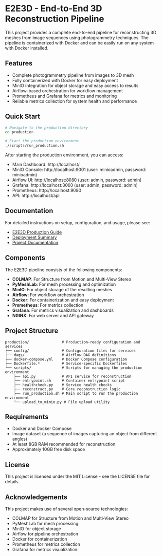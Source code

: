 # E2E3D - End-to-End 3D Reconstruction Pipeline

This project provides a complete end-to-end pipeline for reconstructing 3D meshes from image sequences using photogrammetry techniques. The pipeline is containerized with Docker and can be easily run on any system with Docker installed.

## Features

- Complete photogrammetry pipeline from images to 3D mesh
- Fully containerized with Docker for easy deployment
- MinIO integration for object storage and easy access to results
- Airflow-based orchestration for workflow management
- Prometheus and Grafana for metrics and monitoring
- Reliable metrics collection for system health and performance

## Quick Start

```bash
# Navigate to the production directory
cd production

# Start the production environment
./scripts/run_production.sh
```

After starting the production environment, you can access:
- Main Dashboard: http://localhost/
- MinIO Console: http://localhost:9001 (user: minioadmin, password: minioadmin)
- Airflow UI: http://localhost:8080 (user: admin, password: admin)
- Grafana: http://localhost:3000 (user: admin, password: admin)
- Prometheus: http://localhost:9090
- API: http://localhost/api

## Documentation

For detailed instructions on setup, configuration, and usage, please see:
- [E2E3D Production Guide](e2e3d_production_report.md)
- [Deployment Summary](e2e3d_deployment_summary.md)
- [Project Documentation](docs/README.md)

## Components

The E2E3D pipeline consists of the following components:

- **COLMAP**: For Structure from Motion and Multi-View Stereo
- **PyMeshLab**: For mesh processing and optimization
- **MinIO**: For object storage of the resulting meshes
- **Airflow**: For workflow orchestration
- **Docker**: For containerization and easy deployment
- **Prometheus**: For metrics collection
- **Grafana**: For metrics visualization and dashboards
- **NGINX**: For web server and API gateway

## Project Structure

```
production/               # Production-ready configuration and services
├── config/               # Configuration files for services
├── dags/                 # Airflow DAG definitions
├── docker-compose.yml    # Docker Compose configuration
├── Dockerfile.*          # Service-specific Dockerfiles
└── scripts/              # Scripts for managing the production environment
    ├── api.py            # API service for reconstruction
    ├── entrypoint.sh     # Container entrypoint script
    ├── healthcheck.py    # Service health checks
    ├── reconstruct.py    # Core reconstruction logic
    ├── run_production.sh # Main script to run the production environment
    └── upload_to_minio.py # File upload utility
```

## Requirements

- Docker and Docker Compose
- Image dataset (a sequence of images capturing an object from different angles)
- At least 8GB RAM recommended for reconstruction
- Approximately 10GB free disk space

## License

This project is licensed under the MIT License - see the LICENSE file for details.

## Acknowledgements

This project makes use of several open-source technologies:

- COLMAP for Structure from Motion and Multi-View Stereo
- PyMeshLab for mesh processing
- MinIO for object storage
- Airflow for pipeline orchestration
- Docker for containerization
- Prometheus for metrics collection
- Grafana for metrics visualization


